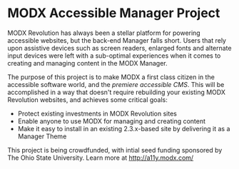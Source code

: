 # MODX Accessible Manager Project

MODX Revolution has always been a stellar platform for powering accessible websites, but the back-end Manager falls short. Users that rely upon assistive devices such as screen readers, enlarged fonts and alternate input devices were left with a sub-optimal experiences when it comes to creating and managing content in the MODX Manager. 

The purpose of this project is to make MODX a first class citizen in the accessible software world, and the _premiere accessible CMS_. This will be accomplished in a way that doesn't require rebuilding your existing MODX Revolution websites, and achieves some critical goals:

* Protect existing investments in MODX Revolution sites
* Enable anyone to use MODX for managing and creating content
* Make it easy to install in an existing 2.3.x-based site by delivering it as a Manager Theme

This project is being crowdfunded, with intial seed funding sponsored by The Ohio State University. Learn more at http://a11y.modx.com/
